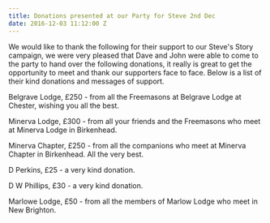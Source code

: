 ```yaml
---
title: Donations presented at our Party for Steve 2nd Dec
date: 2016-12-03 11:12:00 Z
---
```


We would like to thank the following for their support to our Steve's Story campaign, we were very pleased that Dave and John were able to come to the party to hand over the following donations, it really is great to get the opportunity to meet and thank our supporters face to face.  Below is a list of their kind donations and messages of support.

Belgrave Lodge, £250 - from all the Freemasons at Belgrave Lodge at Chester, wishing you all the best.

Minerva Lodge, £300 - from all your friends and the Freemasons who meet at Minerva Lodge in Birkenhead.

Minerva Chapter, £250 - from all the companions who meet at Minerva Chapter in Birkenhead.  All the very best.

D Perkins, £25 - a very kind donation.

D W Phillips, £30 - a very kind donation.

Marlowe Lodge, £50 - from all the members of Marlow Lodge who meet in New Brighton.